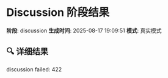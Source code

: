 # Discussion 阶段结果

**阶段**: discussion
**生成时间**: 2025-08-17 19:09:51
**模式**: 真实模式

## 🔍 详细结果

discussion failed: 422